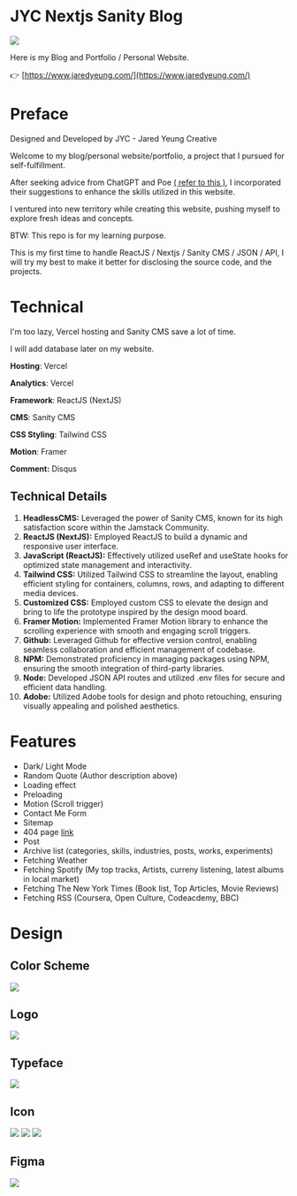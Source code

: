 # JYC Nextjs Sanity Blog
<img src="https://www.jaredyeung.com/_next/image?url=https%3A%2F%2Fcdn.sanity.io%2Fimages%2Fmrzc8peh%2Fproduction%2F926db6f7d5b119da2e8fa0572415c94880ddf40e-3334x2084.jpg&w=1920&q=75">


Here is my Blog and Portfolio / Personal Website.

👉 [https://www.jaredyeung.com/](https://www.jaredyeung.com/)


# Preface
Designed and Developed by JYC - Jared Yeung Creative

Welcome to my blog/personal website/portfolio, a project that I pursued for self-fulfillment. 

After seeking advice from ChatGPT and Poe [( refer to this )](https://www.jaredyeung.com/posts/hello-world-this-is-jared-yeung), I incorporated their suggestions to enhance the skills utilized in this website.

I ventured into new territory while creating this website, pushing myself to explore fresh ideas and concepts.

BTW: This repo is for my learning purpose.

This is my first time to handle ReactJS / Nextjs / Sanity CMS / JSON / API, I will try my best to make it better for disclosing the source code, and the projects.

# Technical

I'm too lazy, Vercel hosting and Sanity CMS save a lot of time. 

I will add database later on my website.


**Hosting**: Vercel

**Analytics**: Vercel

**Framework**: ReactJS (NextJS)

**CMS**: Sanity CMS

**CSS Styling**: Tailwind CSS

**Motion**: Framer

**Comment:** Disqus

## Technical Details

1. **HeadlessCMS:** Leveraged the power of Sanity CMS, known for its high satisfaction score within the Jamstack Community.
2. **ReactJS (NextJS):** Employed ReactJS to build a dynamic and responsive user interface.
3. **JavaScript (ReactJS):** Effectively utilized useRef and useState hooks for optimized state management and interactivity.
4. **Tailwind CSS:** Utilized Tailwind CSS to streamline the layout, enabling efficient styling for containers, columns, rows, and adapting to different media devices.
5. **Customized CSS:** Employed custom CSS to elevate the design and bring to life the prototype inspired by the design mood board.
6. **Framer Motion:** Implemented Framer Motion library to enhance the scrolling experience with smooth and engaging scroll triggers.
7. **Github:** Leveraged Github for effective version control, enabling seamless collaboration and efficient management of codebase.
8. **NPM:** Demonstrated proficiency in managing packages using NPM, ensuring the smooth integration of third-party libraries.
9. **Node:** Developed JSON API routes and utilized .env files for secure and efficient data handling.
10. **Adobe:** Utilized Adobe tools for design and photo retouching, ensuring visually appealing and polished aesthetics.

# Features
+ Dark/ Light Mode
+ Random Quote (Author description above)
+ Loading effect
+ Preloading
+ Motion (Scroll trigger)
+ Contact Me Form
+ Sitemap
+ 404 page [link](https://www.jaredyeung.com/testing)
+ Post
+ Archive list (categories, skills, industries, posts, works, experiments)
+ Fetching Weather
+ Fetching Spotify (My top tracks, Artists, curreny listening, latest albums in local market)
+ Fetching The New York Times (Book list, Top Articles, Movie Reviews)
+ Fetching RSS (Coursera, Open Culture, Codeacdemy, BBC)

# Design

## Color Scheme
<img src="https://www.jaredyeung.com/_next/image?url=https%3A%2F%2Fcdn.sanity.io%2Fimages%2Fmrzc8peh%2Fproduction%2F1b4fd58f9647452d508f5b054f8b78405932ea5d-3334x2084.jpg%3Ffit%3Dmax%26auto%3Dformat&w=3840&q=75">

## Logo
<img src="https://www.jaredyeung.com/_next/image?url=https%3A%2F%2Fcdn.sanity.io%2Fimages%2Fmrzc8peh%2Fproduction%2F6f41a2de1bdf3e046f3ea82e5a94762f6db65e36-3334x2084.jpg%3Ffit%3Dmax%26auto%3Dformat&w=3840&q=75">

## Typeface
<img src="https://www.jaredyeung.com/_next/image?url=https%3A%2F%2Fcdn.sanity.io%2Fimages%2Fmrzc8peh%2Fproduction%2Fc3270768703969a0c1cd3426232a8e0bfc0a6072-3334x2084.jpg%3Ffit%3Dmax%26auto%3Dformat&w=3840&q=75">

## Icon 

<img src="https://www.jaredyeung.com/_next/image?url=https%3A%2F%2Fcdn.sanity.io%2Fimages%2Fmrzc8peh%2Fproduction%2F056ff3a411e5bd162aceac5deeccd52c2e40a9ed-3334x2084.jpg%3Ffit%3Dmax%26auto%3Dformat&w=3840&q=75" >

<img src="https://www.jaredyeung.com/_next/image?url=https%3A%2F%2Fcdn.sanity.io%2Fimages%2Fmrzc8peh%2Fproduction%2F7c256623e530d647de471a8f69a922783814145e-3334x2084.jpg%3Ffit%3Dmax%26auto%3Dformat&w=3840&q=75">

<img src="https://www.jaredyeung.com/_next/image?url=https%3A%2F%2Fcdn.sanity.io%2Fimages%2Fmrzc8peh%2Fproduction%2Fc761cbab4b6623859d8259345a993cf5afcc8dc3-3334x2084.jpg%3Ffit%3Dmax%26auto%3Dformat&w=3840&q=75">

## Figma

<img src="https://www.jaredyeung.com/_next/image?url=https%3A%2F%2Fcdn.sanity.io%2Fimages%2Fmrzc8peh%2Fproduction%2Fbc952d81ec5301d332e92d0c9e339aaac24a7709-8000x4500.jpg%3Ffit%3Dmax%26auto%3Dformat&w=3840&q=75" >
